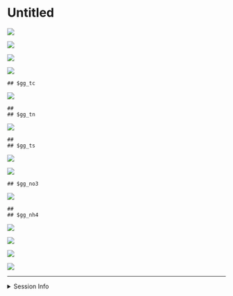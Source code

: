 Untitled
================

![](characterization_report_files/figure-gfm/moisture-1.png)<!-- -->

![](characterization_report_files/figure-gfm/loi-1.png)<!-- -->

![](characterization_report_files/figure-gfm/pH-1.png)<!-- -->

![](characterization_report_files/figure-gfm/sp_cond-1.png)<!-- -->

    ## $gg_tc

![](characterization_report_files/figure-gfm/tctnts-1.png)<!-- -->

    ## 
    ## $gg_tn

![](characterization_report_files/figure-gfm/tctnts-2.png)<!-- -->

    ## 
    ## $gg_ts

![](characterization_report_files/figure-gfm/tctnts-3.png)<!-- -->

![](characterization_report_files/figure-gfm/weoc-1.png)<!-- -->

    ## $gg_no3

![](characterization_report_files/figure-gfm/din-1.png)<!-- -->

    ## 
    ## $gg_nh4

![](characterization_report_files/figure-gfm/din-2.png)<!-- -->

![](characterization_report_files/figure-gfm/icp-base%20cations-1.png)<!-- -->

![](characterization_report_files/figure-gfm/icp-other%20cations-1.png)<!-- -->

![](characterization_report_files/figure-gfm/icp-others-1.png)<!-- -->

------------------------------------------------------------------------

<details>
<summary>
Session Info
</summary>

Date run: 2022-10-25

    ## R version 4.2.1 (2022-06-23)
    ## Platform: x86_64-apple-darwin17.0 (64-bit)
    ## Running under: macOS Big Sur ... 10.16
    ## 
    ## Matrix products: default
    ## BLAS:   /Library/Frameworks/R.framework/Versions/4.2/Resources/lib/libRblas.0.dylib
    ## LAPACK: /Library/Frameworks/R.framework/Versions/4.2/Resources/lib/libRlapack.dylib
    ## 
    ## locale:
    ## [1] en_US.UTF-8/en_US.UTF-8/en_US.UTF-8/C/en_US.UTF-8/en_US.UTF-8
    ## 
    ## attached base packages:
    ## [1] stats     graphics  grDevices utils     datasets  methods   base     
    ## 
    ## other attached packages:
    ##  [1] googlesheets4_1.0.1 lubridate_1.8.0     soilpalettes_0.1.0 
    ##  [4] PNWColors_0.1.0     magrittr_2.0.3      forcats_0.5.2      
    ##  [7] stringr_1.4.1       dplyr_1.0.9         purrr_0.3.4        
    ## [10] readr_2.1.2         tidyr_1.2.0         tibble_3.1.8       
    ## [13] ggplot2_3.3.6       tidyverse_1.3.2     tarchetypes_0.7.0  
    ## [16] targets_0.13.1     
    ## 
    ## loaded via a namespace (and not attached):
    ##  [1] ps_1.7.1          assertthat_0.2.1  digest_0.6.29     utf8_1.2.2       
    ##  [5] R6_2.5.1          cellranger_1.1.0  backports_1.4.1   reprex_2.0.2     
    ##  [9] evaluate_0.16     highr_0.9         httr_1.4.4        pillar_1.8.1     
    ## [13] rlang_1.0.5       readxl_1.4.1      rstudioapi_0.14   data.table_1.14.2
    ## [17] callr_3.7.2       rmarkdown_2.16    labeling_0.4.2    googledrive_2.0.0
    ## [21] igraph_1.3.4      munsell_0.5.0     broom_1.0.0       compiler_4.2.1   
    ## [25] modelr_0.1.9      xfun_0.32         pkgconfig_2.0.3   htmltools_0.5.3  
    ## [29] tidyselect_1.1.2  codetools_0.2-18  fansi_1.0.3       crayon_1.5.1     
    ## [33] tzdb_0.3.0        dbplyr_2.2.1      withr_2.5.0       grid_4.2.1       
    ## [37] jsonlite_1.8.0    gtable_0.3.0      lifecycle_1.0.1   DBI_1.1.3        
    ## [41] scales_1.2.1      cli_3.3.0         stringi_1.7.8     farver_2.1.1     
    ## [45] fs_1.5.2          xml2_1.3.3        ellipsis_0.3.2    generics_0.1.3   
    ## [49] vctrs_0.4.1       tools_4.2.1       glue_1.6.2        hms_1.1.2        
    ## [53] fastmap_1.1.0     processx_3.7.0    yaml_2.3.5        colorspace_2.0-3 
    ## [57] gargle_1.2.0      base64url_1.4     rvest_1.0.3       knitr_1.40       
    ## [61] haven_2.5.1

</details>

